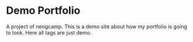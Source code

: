# Demo Portfolio

A project of neogcamp.
This is a demo site about how my portfolio is going to look.
Here all tags are just demo.